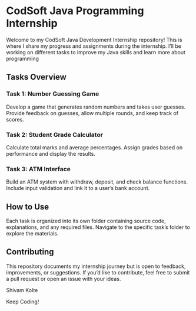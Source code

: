# CodSoft Java Programming Internship
Welcome to my CodSoft Java Development Internship repository! This is where I share my progress and assignments during the internship. I’ll be working on different tasks to improve my Java skills and learn more about programming

## Tasks Overview

### Task 1: Number Guessing Game
Develop a game that generates random numbers and takes user guesses.
Provide feedback on guesses, allow multiple rounds, and keep track of scores.

### Task 2: Student Grade Calculator
Calculate total marks and average percentages.
Assign grades based on performance and display the results.

### Task 3: ATM Interface
Build an ATM system with withdraw, deposit, and check balance functions.
Include input validation and link it to a user’s bank account.


## How to Use
Each task is organized into its own folder containing source code, explanations, and any required files. Navigate to the specific task’s folder to explore the materials.

## Contributing
This repository documents my internship journey but is open to feedback, improvements, or suggestions. If you’d like to contribute, feel free to submit a pull request or open an issue with your ideas.

Shivam Kolte

Keep Coding!
